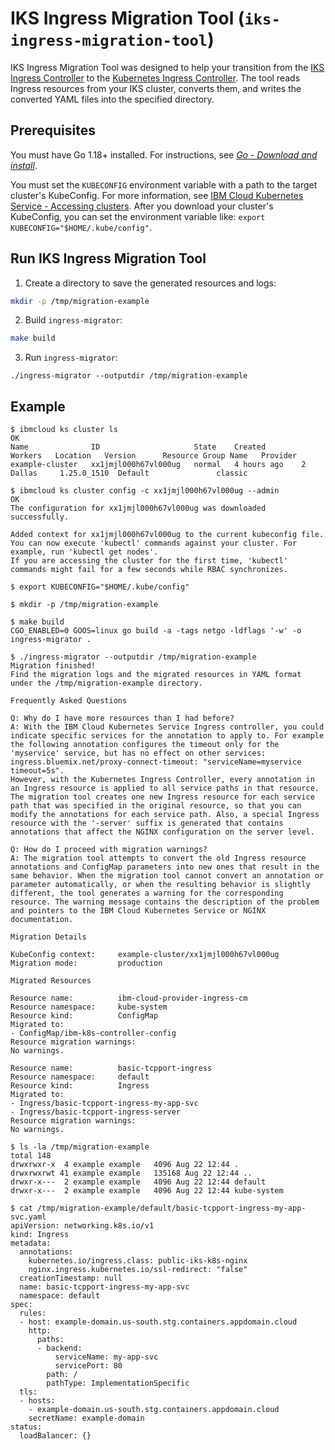 # IKS Ingress Migration Tool (`iks-ingress-migration-tool`)

IKS Ingress Migration Tool was designed to help your transition from the [IKS Ingress Controller](https://github.com/IBM-Cloud/iks-ingress-controller) to the [Kubernetes Ingress Controller](https://github.com/kubernetes/ingress-nginx). The tool reads Ingress resources from your IKS cluster, converts them, and writes the converted YAML files into the specified directory.

## Prerequisites

You must have Go 1.18+ installed. For instructions, see [_Go - Download and install_](https://go.dev/doc/install).

You must set the `KUBECONFIG` environment variable with a path to the target cluster's KubeConfig. For more information, see [IBM Cloud Kubernetes Service - Accessing clusters](https://cloud.ibm.com/docs/containers?topic=containers-access_cluster). After you download your cluster's KubeConfig, you can set the environment variable like: `export KUBECONFIG="$HOME/.kube/config"`.


## Run IKS Ingress Migration Tool

1. Create a directory to save the generated resources and logs:

```bash
mkdir -p /tmp/migration-example
```

2. Build `ingress-migrator`:

```bash
make build
```

3. Run `ingress-migrator`:
```
./ingress-migrator --outputdir /tmp/migration-example
```

## Example

```
$ ibmcloud ks cluster ls
OK
Name              ID                     State    Created        Workers   Location   Version      Resource Group Name   Provider
example-cluster   xx1jmjl000h67vl000ug   normal   4 hours ago    2         Dallas     1.25.0_1510  Default               classic

$ ibmcloud ks cluster config -c xx1jmjl000h67vl000ug --admin
OK
The configuration for xx1jmjl000h67vl000ug was downloaded successfully.

Added context for xx1jmjl000h67vl000ug to the current kubeconfig file.
You can now execute 'kubectl' commands against your cluster. For example, run 'kubectl get nodes'.
If you are accessing the cluster for the first time, 'kubectl' commands might fail for a few seconds while RBAC synchronizes.

$ export KUBECONFIG="$HOME/.kube/config"

$ mkdir -p /tmp/migration-example

$ make build
CGO_ENABLED=0 GOOS=linux go build -a -tags netgo -ldflags '-w' -o ingress-migrator .

$ ./ingress-migrator --outputdir /tmp/migration-example
Migration finished!
Find the migration logs and the migrated resources in YAML format under the /tmp/migration-example directory.

Frequently Asked Questions

Q: Why do I have more resources than I had before?
A: With the IBM Cloud Kubernetes Service Ingress controller, you could indicate specific services for the annotation to apply to. For example the following annotation configures the timeout only for the 'myservice' service, but has no effect on other services: ingress.bluemix.net/proxy-connect-timeout: "serviceName=myservice timeout=5s".
However, with the Kubernetes Ingress Controller, every annotation in an Ingress resource is applied to all service paths in that resource.
The migration tool creates one new Ingress resource for each service path that was specified in the original resource, so that you can modify the annotations for each service path. Also, a special Ingress resource with the '-server' suffix is generated that contains annotations that affect the NGINX configuration on the server level.

Q: How do I proceed with migration warnings?
A: The migration tool attempts to convert the old Ingress resource annotations and ConfigMap parameters into new ones that result in the same behavior. When the migration tool cannot convert an annotation or parameter automatically, or when the resulting behavior is slightly different, the tool generates a warning for the corresponding resource. The warning message contains the description of the problem and pointers to the IBM Cloud Kubernetes Service or NGINX documentation.

Migration Details

KubeConfig context:     example-cluster/xx1jmjl000h67vl000ug
Migration mode:         production

Migrated Resources

Resource name:          ibm-cloud-provider-ingress-cm
Resource namespace:     kube-system
Resource kind:          ConfigMap
Migrated to:
- ConfigMap/ibm-k8s-controller-config
Resource migration warnings:
No warnings.

Resource name:          basic-tcpport-ingress
Resource namespace:     default
Resource kind:          Ingress
Migrated to:
- Ingress/basic-tcpport-ingress-my-app-svc
- Ingress/basic-tcpport-ingress-server
Resource migration warnings:
No warnings.

$ ls -la /tmp/migration-example
total 148
drwxrwxr-x  4 example example   4096 Aug 22 12:44 .
drwxrwxrwt 41 example example   135168 Aug 22 12:44 ..
drwxr-x---  2 example example   4096 Aug 22 12:44 default
drwxr-x---  2 example example   4096 Aug 22 12:44 kube-system

$ cat /tmp/migration-example/default/basic-tcpport-ingress-my-app-svc.yaml
apiVersion: networking.k8s.io/v1
kind: Ingress
metadata:
  annotations:
    kubernetes.io/ingress.class: public-iks-k8s-nginx
    nginx.ingress.kubernetes.io/ssl-redirect: "false"
  creationTimestamp: null
  name: basic-tcpport-ingress-my-app-svc
  namespace: default
spec:
  rules:
  - host: example-domain.us-south.stg.containers.appdomain.cloud
    http:
      paths:
      - backend:
          serviceName: my-app-svc
          servicePort: 80
        path: /
        pathType: ImplementationSpecific
  tls:
  - hosts:
    - example-domain.us-south.stg.containers.appdomain.cloud
    secretName: example-domain
status:
  loadBalancer: {}
```
